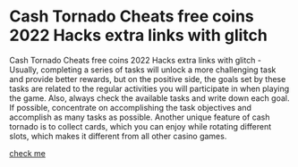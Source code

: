 # Cash Tornado Cheats free coins 2022 Hacks extra links with glitch

Cash Tornado Cheats free coins 2022 Hacks extra links with glitch - Usually, completing a series of tasks will unlock a more challenging task and provide better rewards, but on the positive side, the goals set by these tasks are related to the regular activities you will participate in when playing the game. Also, always check the available tasks and write down each goal. If possible, concentrate on accomplishing the task objectives and accomplish as many tasks as possible. Another unique feature of cash tornado is to collect cards, which you can enjoy while rotating different slots, which makes it different from all other casino games.

<a href="https://non-cgplus.com/cash-tornado/">check me</a>

